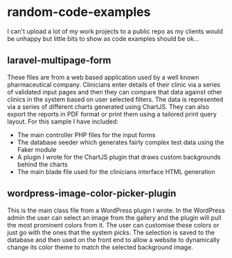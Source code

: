 # random-code-examples
I can't upload a lot of my work projects to a public repo as my clients would be unhappy but little bits to show as code examples should be ok...

## laravel-multipage-form
These files are from a web based application used by a well known pharmaceutical company.  Clinicians enter details of their clinic via a series of validated input pages and then they can compare that data against other clinics in the system based on user selected filters.  The data is represented via a series of different charts generated using ChartJS.  They can also export the reports in PDF format or print them using a tailored print query layout.  For this sample I have included:

* The main controller PHP files for the input forms
* The database seeder which generates fairly complex test data using the Faker module
* A plugin I wrote for the ChartJS plugin that draws custom backgrounds behind the charts
* The main blade file used for the clinicians interface HTML generation

## wordpress-image-color-picker-plugin
This is the main class file from a WordPress plugin I wrote.  In the WordPress admin the user can select an image from the gallery and the plugin will pull the most prominent colors from it.  The user can customise these colors or just go with the ones that the system picks.  The selection is saved to the database and then used on the front end to allow a website to dynamically change its color theme to match the selected background image.
